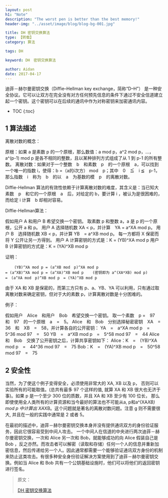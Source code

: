 ```yaml
---
layout: post
h1: "Note"
description: "The worst pen is better than the best memory!"
header-img: "../asset/image/blog/blog-bg-001.jpg"

title: DH 密钥交换算法
type: 【转载】
category: 算法

tags: DH

keyword: DH　密钥交换算法

author: Aidan
date: 2017-04-17
---
```


迪菲－赫尔曼密钥交换（Diffie–Hellman key exchange，简称“D–H”） 是一种安全协议。它可以让双方在完全没有对方任何预先信息的条件下通过不安全信道建立起一个密钥。这个密钥可以在后续的通讯中作为对称密钥来加密通讯内容。

* TOC
{:toc}

## 1 算法描述

离散对数的概念：

原根：如果 a 是素数 p 的一个原根，那么数值：a mod p，a^2 mod p，…，a^(p-1) mod p 是各不相同的整数，且以某种排列方式组成了从 1 到 p-1 的所有整数。
离散对数：如果对于一个整数　b　和素数　p　的一个原根　a，可以找到一个唯一的指数 i，使得：b =（a的i次方） mod　p；其中　0　≦　i ≦　p-1，那么指数　i　称为　b　的以　a　为基数的模　p　的离散对数。

Diffie-Hellman 算法的有效性依赖于计算离散对数的难度，其含义是：当已知大素数　p　和它的一个原根　a　后，对给定的 b，要计算 i ，被认为是很困难的，而给定 i 计算　b 却相对容易。

Diffie-Hellman算法：

假如用户 A 和用户 B 希望交换一个密钥。
取素数 p 和整数 a，a 是 p 的一个原根，公开 a 和 p。
用户 A 选择随机数 XA < p，并计算　YA = a^XA mod p。
用户 B　选择随机数 XB < p，并计算 YB　= a^XB mod p。
每一方都将 X 保密而将 Y 公开让另一方得到。
用户 A 计算密钥的方式是：K = (YB)^XA mod p
用户 B 计算密钥的方式是：K = (YA)^XB mod p

证明：

```
	(YB)^XA mod p = (a^XB mod　p)^XA mod p
= (a^XB)^XA mod p = (a^XA)^XB mod p    (密钥即为 a^(XA*XB) mod p)
=　(a^XA mod　p)^XB mod p　= (YA)^XB mod p
```

由于 XA 和 XB 是保密的，而第三方只有 p、a、YB、YA 可以利用，只有通过取离散对数来确定密钥，但对于大的素数 p，计算离散对数是十分困难的。

例子：

假如用户　Alice　和用户　Bob　希望交换一个密钥。
取一个素数　p =　97　和　97　的一个原根　a　=　5。
Alice　和　Bob　分别选择秘密密钥　XA　=　36　和　XB　=　58，并计算各自的公开密钥：
YA　=　a^XA mod p　=　5^36 mod 97　=　50
YB　=　a^XB mod p　=　5^58 mod 97　=　44
Alice　和　Bob　交换了公开密钥之后，计算共享密钥如下：
Alice：K　=　(YB)^XA mod p　=　44^36 mod 97　=　75
Bob：K　=　(YA)^XB mod p　=　50^58 mod 97　=　75 

## 2 安全性

当然，为了使这个例子变得安全，必须使用非常大的 XA, XB 以及 p， 否则可以实验所有的可能取值。(总共有最多 97 个这样的值, 就算 XA 和 XB 很大也无济于事)。如果 p 是一个至少 300 位的质数，并且 XA 和 XB 至少有 100 位长， 那么即使使用全人类所有的计算资源和当今最好的算法也不可能从a, p和a^(XA*XB) mod p 中计算出 XA*XB。这个问题就是著名的离散对数问题。注意 g 则不需要很大, 并且在一般的实践中通常是 2 或者 5。

在最初的描述中，迪菲－赫尔曼密钥交换本身并没有提供通讯双方的身份验证服务，因此它很容易受到中间人攻击。 一个中间人在信道的中央进行两次迪菲－赫尔曼密钥交换，一次和 Alice 另一次和 Bob，就能够成功的向 Alice 假装自己是 Bob ，反之亦然。而攻击者可以解密（读取和存储）任何一个人的信息并重新加密信息，然后传递给另一个人。因此通常都需要一个能够验证通讯双方身份的机制来防止这类攻击。有很多种安全身份验证解决方案使用到了迪菲－赫尔曼密钥交换。例如当 Alice 和 Bob 共有一个公钥基础设施时，他们可以将他们的返回密钥进行签名。

>
>原文：
>
>[DH 密钥交换算法](http://blog.csdn.net/fw0124/article/details/8462373)
>